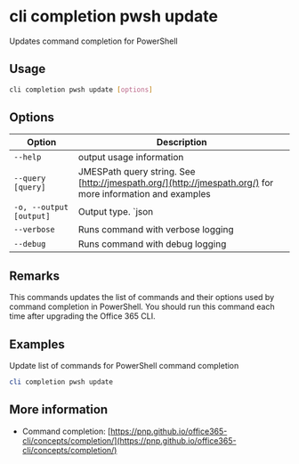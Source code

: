 # cli completion pwsh update

Updates command completion for PowerShell

## Usage

```sh
cli completion pwsh update [options]
```

## Options

Option|Description
------|-----------
`--help`|output usage information
`--query [query]`|JMESPath query string. See [http://jmespath.org/](http://jmespath.org/) for more information and examples
`-o, --output [output]`|Output type. `json|text`. Default `text`
`--verbose`|Runs command with verbose logging
`--debug`|Runs command with debug logging

## Remarks

This commands updates the list of commands and their options used by command completion in PowerShell. You should run this command each time after upgrading the Office 365 CLI.

## Examples

Update list of commands for PowerShell command completion

```powershell
cli completion pwsh update
```

## More information

- Command completion: [https://pnp.github.io/office365-cli/concepts/completion/](https://pnp.github.io/office365-cli/concepts/completion/)
